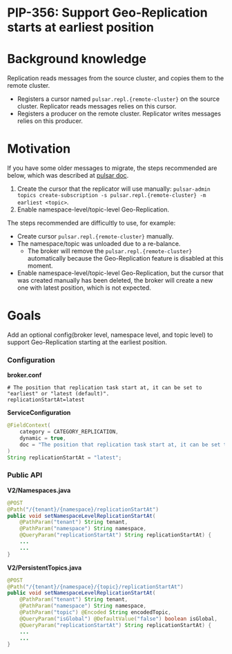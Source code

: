 # PIP-356: Support Geo-Replication starts at earliest position 

# Background knowledge

Replication reads messages from the source cluster, and copies them to the remote cluster.
- Registers a cursor named `pulsar.repl.{remote-cluster}` on the source cluster. Replicator reads messages relies on this cursor.
- Registers a producer on the remote cluster. Replicator writes messages relies on this producer.

# Motivation

If you have some older messages to migrate, the steps recommended are below, which was described at [pulsar doc](https://pulsar.apache.org/docs/3.2.x/administration-geo/#migrate-data-between-clusters-using-geo-replication).
1. Create the cursor that the replicator will use manually: `pulsar-admin topics create-subscription -s pulsar.repl.{remote-cluster} -m earliest <topic>`.
2. Enable namespace-level/topic-level Geo-Replication. 

The steps recommended are difficultly to use, for example: 
- Create cursor `pulsar.repl.{remote-cluster}` manually.
- The namespace/topic was unloaded due to a re-balance.
  - The broker will remove the `pulsar.repl.{remote-cluster}` automatically because the Geo-Replication feature is disabled at this moment.
- Enable namespace-level/topic-level Geo-Replication, but the cursor that was created manually has been deleted, the broker will create a new one with latest position, which is not expected.


# Goals
Add an optional config(broker level, namespace level, and topic level) to support Geo-Replication starting at the earliest position.

### Configuration

**broker.conf**
```properties
# The position that replication task start at, it can be set to "earliest" or "latest (default)".
replicationStartAt=latest
```

**ServiceConfiguration**
```java
@FieldContext(
    category = CATEGORY_REPLICATION,
    dynamic = true,
    doc = "The position that replication task start at, it can be set to earliest or latest (default)."
)
String replicationStartAt = "latest";
```

### Public API

**V2/Namespaces.java**
```java
@POST
@Path("/{tenant}/{namespace}/replicationStartAt")
public void setNamespaceLevelReplicationStartAt(
    @PathParam("tenant") String tenant,
    @PathParam("namespace") String namespace,
    @QueryParam("replicationStartAt") String replicationStartAt) {
    ...
    ...
}
```

**V2/PersistentTopics.java**
```java
@POST
@Path("/{tenant}/{namespace}/{topic}/replicationStartAt")
public void setNamespaceLevelReplicationStartAt(
    @PathParam("tenant") String tenant,
    @PathParam("namespace") String namespace,
    @PathParam("topic") @Encoded String encodedTopic,
    @QueryParam("isGlobal") @DefaultValue("false") boolean isGlobal,
    @QueryParam("replicationStartAt") String replicationStartAt) {
    ...
    ...
}
```
